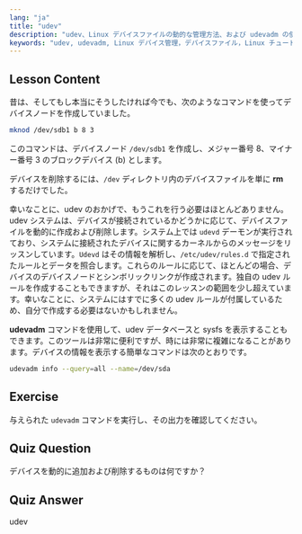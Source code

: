```yaml
---
lang: "ja"
title: "udev"
description: "udev、Linux デバイスファイルの動的な管理方法、および udevadm の使用法について学びます。初心者向けにデバイスノードの作成を理解します。"
keywords: "udev, udevadm, Linux デバイス管理，デバイスファイル，Linux チュートリアル，初心者 Linux, udev ルール，Linux ガイド"
---
```


## Lesson Content

昔は、そしてもし本当にそうしたければ今でも、次のようなコマンドを使ってデバイスノードを作成していました。

```bash
mknod /dev/sdb1 b 8 3
```

このコマンドは、デバイスノード `/dev/sdb1` を作成し、メジャー番号 8、マイナー番号 3 のブロックデバイス (b) とします。

デバイスを削除するには、`/dev` ディレクトリ内のデバイスファイルを単に **rm** するだけでした。

幸いなことに、udev のおかげで、もうこれを行う必要はほとんどありません。udev システムは、デバイスが接続されているかどうかに応じて、デバイスファイルを動的に作成および削除します。システム上では `udevd` デーモンが実行されており、システムに接続されたデバイスに関するカーネルからのメッセージをリッスンしています。`Udevd` はその情報を解析し、`/etc/udev/rules.d` で指定されたルールとデータを照合します。これらのルールに応じて、ほとんどの場合、デバイスのデバイスノードとシンボリックリンクが作成されます。独自の udev ルールを作成することもできますが、それはこのレッスンの範囲を少し超えています。幸いなことに、システムにはすでに多くの udev ルールが付属しているため、自分で作成する必要はないかもしれません。

**udevadm** コマンドを使用して、udev データベースと sysfs を表示することもできます。このツールは非常に便利ですが、時には非常に複雑になることがあります。デバイスの情報を表示する簡単なコマンドは次のとおりです。

```bash
udevadm info --query=all --name=/dev/sda
```

## Exercise

与えられた `udevadm` コマンドを実行し、その出力を確認してください。

## Quiz Question

デバイスを動的に追加および削除するものは何ですか？

## Quiz Answer

udev
